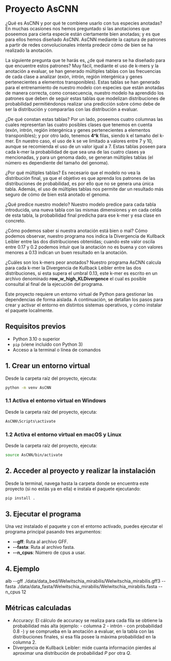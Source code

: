 # Proyecto AsCNN

¿Qué es AsCNN y por qué te combiene usarlo con tus especies anotadas? En muchas ocasiones nos hemos preguntado si las anotaciones que poseemos para cierta especie están ciertamente bien anotadas; y es que para ellos hemos diseñado AsCNN. AsCNN mediante la captura de patrones a partir de redes convolucionales intenta predecir cómo de bien se ha realizado la anotación.

La siguiente pregunta que te harás es, ¿de qué manera se ha diseñado para que encuentre estos patrones? Muy fácil, mediante el uso de k-mers y la anotación a evaluar, se han generado múltiples tablas con las frecuencias de cada clase a analizar (exón, intrón, región intergénica y genes pertenecientes a elementos transponibles). Estas tablas se han generado para el entrenamiento de nuestro modelo con especies que están anotadas de manera correcta, como consecuencia, nuestro modelo ha aprendido los patrones que deben de seguir estas tablas que modelizan distribuciones de probabilidad permitiéndonos realizar una predicción sobre cómo debe de ser la distribución y compararlas con las distribución a evaluar.
    
¿De qué constan estas tablas? Por un lado, poseemos cuatro columnas las cuales representan las cuatro posibles clases que tenemos en cuenta (exón, intrón, región intergénica y genes pertenecientes a elementos transponibles); y por otro lado, tenemos **4^k** filas, siendo k el tamaño del k-mer. En nuestro caso, el uso de k se ve limitado a valores entre 7 y 10, aunque se recomienda el uso de un valor igual a 7. Estas tablas poseen para cada k-mer la probabilidad de que sea una de las cuatro clases ya mencionadas, y para un genoma dado, se generan múltiples tablas (el número es dependiente del tamaño del genoma).

¿Por qué múltiples tablas? Es necesario que el modelo no vea la distribución final, ya que el objetivo es que aprenda los patrones de las distribuciones de probabilidad, es por ello que no se genera una única tabla. Además, el uso de múltiples tablas nos permite dar un resultado más seguro de cómo de bien está anotado el genoma.

¿Qué predice nuestro modelo? Nuestro modelo predice para cada tabla introducida, una nueva tabla con las mismas dimensiones y en cada celda de esta tabla, la probabilidad final predicha para ese k-mer y esa clase en concreto. 

¿Cómo podemos saber si nuestra anotación está bien o mal? Cómo podemos observar, nuestro programa nos indica la Divergencia de Kullback Leibler entre las dos distribuciones obtenidas; cuando este valor oscila entre 0.17 y 0.2 podemos intuir que la anotación no es buena y con valores menores a 0.13 indican un buen resultado en la anotación. 

¿Cuáles son los k-mers peor anotados? Nuestro programa AsCNN calcula para cada k-mer la Divergencia de Kullback Leibler entre las dos distribuciones, si esta supera el umbral 0.13, este k-mer es escrito en un archivo denominado **row_w_high_KLDivergence** el cual es posible consultal al final de la ejecución del programa.

Este proyecto requiere un entorno virtual de Python para gestionar las dependencias de forma aislada. A continuación, se detallan los pasos para crear y activar el entorno en distintos sistemas operativos, y cómo instalar el paquete localmente.

## Requisitos previos

- Python 3.10 o superior
- `pip` (viene incluido con Python 3)
- Acceso a la terminal o línea de comandos

## 1. Crear un entorno virtual

Desde la carpeta raíz del proyecto, ejecuta:

```bash
python -m venv AsCNN
```

### 1.1 Activa el entorno virtual en Windows

Desde la carpeta raíz del proyecto, ejecuta:

```bash
AsCNN\Scripts\activate
```

### 1.2 Activa el entorno virtual en macOS y Linux

Desde la carpeta raíz del proyecto, ejecuta:

```bash
source AsCNN/bin/activate
```

## 2. Acceder al proyecto y realizar la instalación

Desde la terminal, navega hasta la carpeta donde se encuentra este proyecto (si no estás ya en ella) e instala el paquete ejecutando:

```bash
pip install .
```

## 3. Ejecutar el programa

Una vez instalado el paquete y con el entorno activado, puedes ejecutar el programa principal pasando tres argumentos:

- **--gff**: Ruta al archivo GFF.
- **--fasta**: Ruta al archivo fasta.
- **--n_cpus**: Número de cpus a usar.

## 4. Ejemplo

alb --gff ./data/data_bed/Welwitschia_mirabilis/Welwitschia_mirabilis.gff3 --fasta ./data/data_fasta/Welwitschia_mirabilis/Welwitschia_mirabilis.fasta --n\_cpus 12

## Métricas calculadas

 - Accuracy: El cálculo de accuracy se realiza para cada fila se obtiene la probabilidad más alta (ejemplo: - columna 2 - intrón - con probabilidad 0.8 -) y se comprueba en la anotación a evaluar, en la tabla con las distribuciones finales, si esa fila posee la máxima probabilidad en la columna 2. 
 - Divergencia de Kullback Leibler: mide cuanta información pierdes al aproximar una distribución de probabilidad _P_ por otra _Q_.

